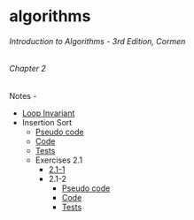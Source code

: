 # algorithms

###### Introduction to Algorithms - 3rd Edition, Cormen

###### Chapter 2

Notes - 

* [Loop Invariant](Algo-Cormen-Book/Chapter2/Notes.md)
* Insertion Sort
    * [Pseudo code](Algo-Cormen-Book/Chapter2/2.1/Notes.md#pseudo-code)
    * [Code](Algo-Cormen-Book/Chapter2/2.1/src/main/kotlin/cormen/chapter2/InsertionSort.kt#4)
    * [Tests](Algo-Cormen-Book/Chapter2/2.1/src/test/kotlin/cormen/chapter2/InsertionSortTest.kt#9)
    * Exercises 2.1
        * [2.1-1](Algo-Cormen-Book/Chapter2/2.1/Exercise2.1-1.png)
        * 2.1-2 
            * [Pseudo code](Algo-Cormen-Book/Chapter2/2.1/Notes.md#reverse-order-pseudo-code)
            * [Code](Algo-Cormen-Book/Chapter2/2.1/src/main/kotlin/cormen/chapter2/InsertionSort.kt#18)
            * [Tests](Algo-Cormen-Book/Chapter2/2.1/src/test/kotlin/cormen/chapter2/InsertionSortTest.kt#16)
